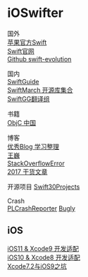 # iOSwifter  

国外  
[苹果官方Swift](https://developer.apple.com/swift/resources)  
[Swift官网](https://swift.org)  
[Github swift-evolution](https://github.com/apple/swift-evolution)  

国内  
[SwiftGuide](https://github.com/ipader/SwiftGuide)  
[SwiftMarch 开源库集合](https://github.com/SwiftOldDriver/SwiftMarch)  
[SwiftGG翻译组](http://swift.gg)

书籍  
[ObjC 中国](https://objccn.io)

博客  
[优秀Blog 学习整理](https://github.com/tangqiaoboy/iOSBlogCN)  
[王巍](https://onevcat.com/#blog)   
[StackOverflowError](https://zhuanlan.zhihu.com/cocoanotes)  
[2017 干货文章](http://www.jianshu.com/p/711729623b03)

开源项目
[Swift30Projects](https://github.com/soapyigu/Swift30Projects)


Crash  
[PLCrashReporter](https://www.plcrashreporter.org)
[Bugly](https://bugly.qq.com/v2/index)

## iOS
[iOS11 & Xcode9 开发适配](https://github.com/iSeen/iOSwifter/blob/master/Tips/iOS11_Xcode9.md)  
[iOS10 & Xcode8 开发适配](https://github.com/iSeen/iOS10_Tips)  
[ Xcode7.2与iOS9之坑](http://www.cnblogs.com/znios/p/4917704.html)
